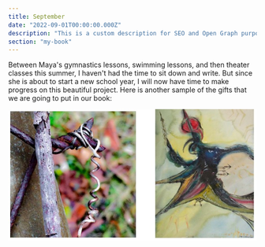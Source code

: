 ```yaml
---
title: September
date: "2022-09-01T00:00:00.000Z"
description: "This is a custom description for SEO and Open Graph purposes, rather than the default generated excerpt. Simply add a description field to the frontmatter."
section: "my-book"
---
```


Between Maya's gymnastics lessons, swimming lessons, and then theater classes this summer, I haven't had the time to sit down and write.
But since she is about to start a new school year, I will now have time to make progress on this beautiful project.
Here is another sample of the gifts that we are going to put in our book:

![PostImg](../images/sep22.jpg)
